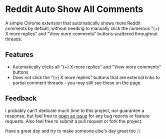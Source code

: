 # Reddit Auto Show All Comments

A simple Chrome extension that automatically shows more Reddit comments by default, without needing to manually click the numerous "(+) X more replies" and "View more comments" buttons scattered throughout threads.

## Features

- Automatically clicks all "(+) X more replies" and "View more comments" buttons
- Does *not* click the "(+) X more replies" buttons that are external links to partial comment threads - you may still see these on the page

## Feedback

I probably can't dedicate much time to this project, nor guarantee a response, but feel free to [open an issue](https://github.com/alythobani/reddit-auto-show-all-comments-chrome-extension/issues) for any bug reports or feature requests. Also feel free to submit a pull request or fork the project.

Have a great day and try to make someone else's day great too :)
